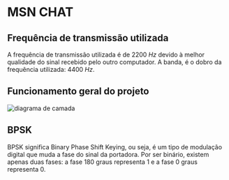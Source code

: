 # MSN CHAT 

## Frequência de transmissão utilizada

A frequência de transmissão utilizada é de 2200 _Hz_ devido à melhor qualidade do sinal recebido pelo outro computador. A banda, é o dobro da frequência utilizada: 4400 _Hz_.

## Funcionamento geral do projeto
![diagrama de camada](./img/diagramda_camada.jpeg)

## BPSK
BPSK significa Binary Phase Shift Keying, ou seja, é um tipo de modulação digital que muda a fase do sinal da portadora. Por ser binário, existem apenas duas fases: a fase 180 graus representa 1 e a fase 0 graus representa 0.


